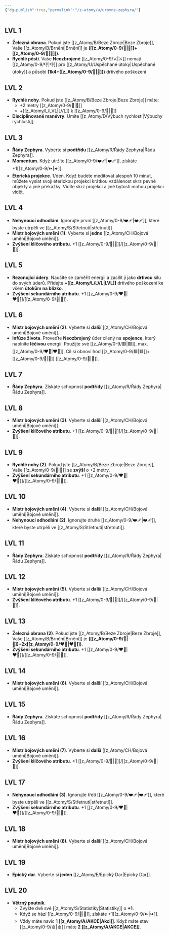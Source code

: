 ```yaml
---
{"dg-publish":true,"permalink":"/z-atomy/u/urovne-zephyra/"}
---
```


## LVL 1
- **Železná obrana**. Pokud jste [[z_Atomy/B/Beze Zbroje\|Beze Zbroje]], Vaše [[z_Atomy/B/Brnění\|Brnění]] je **([[z_Atomy/0-9/🎯\|🎯]]+[[z_Atomy/0-9/💪\|💪]])**.
- **Rychlé pěsti**. Vaše **Neozbrojené** [[z_Atomy/0-9/⚔️\|⚔️]] nemají [[z_Atomy/0-9/👎\|👎]] pro [[z_Atomy/U/Uspěchané útoky\|Uspěchané útoky]] a působí **(1k4+[[z_Atomy/0-9/💪\|💪]])** drtivého poškození
## LVL 2
- **Rychlé nohy**. Pokud jste [[z_Atomy/B/Beze Zbroje\|Beze Zbroje]] máte:
	- +2 metry [[z_Atomy/0-9/🏃\|🏃]]
	- +[[z_Atomy/L/LVL\|LVL]] k [[z_Atomy/0-9/🏁\|🏁]]
- **Disciplinované manévry**. Umíte [[z_Atomy/D/Výbuch rychlosti\|Výbuchy rychlosti]].
## LVL 3
- **Řády Zephyra**. Vyberte si **podtřídu** [[z_Atomy/R/Řády Zephyra\|Řádu Zephyra]].
- **Momentum**. Když utržíte [[z_Atomy/0-9/❤️‍🩹\|❤️‍🩹]], získáte +1[[z_Atomy/0-9/⏩\|⏩]].
- **Éterická projekce**. 1/den. Když budete meditovat alespoň 10 minut, můžete vyslat svojí éterickou projekci krátkou vzdálenost skrz pevné objekty a jiné překážky. Vidíte skrz projekci a jiné bytosti mohou projekci vidět.
## LVL 4
- **Nehynoucí odhodlání**. Ignorujte první [[z_Atomy/0-9/❤️‍🩹\|❤️‍🩹]], které byste utrpěli ve [[z_Atomy/S/Střetnutí\|střetnutí]]
- **Mistr bojových umění (1)**. Vyberte si **jedno** [[z_Atomy/CH/Bojová umění\|Bojové umění]].
- **Zvýšení klíčového atributu**. +1 [[z_Atomy/0-9/🎯\|🎯]]/[[z_Atomy/0-9/💪\|💪]].
## LVL 5
- **Rezonující údery**. Naučíte se zaměřit energii a zacílit ji jako **drtivou** sílu do svých úderů. Přidejte **+[[z_Atomy/L/LVL\|LVL]]** drtivého poškození ke všem **útokům na blízko**.
- **Zvýšení sekundárního atributu**. +1 [[z_Atomy/0-9/❤️‍🔥\|❤️‍🔥]]/[[z_Atomy/0-9/📖\|📖]].
## LVL 6
- **Mistr bojových umění (2)**. Vyberte si **další** [[z_Atomy/CH/Bojová umění\|Bojové umění]].
- **Infúze života**. Proveďte **Neozbrojený** úder cílený na **spojence**, který naplníte **léčivou** energií. Použijte své [[z_Atomy/0-9/🟥\|🟥]], max. [[z_Atomy/0-9/❤️‍🔥\|❤️‍🔥]]. Cíl si obnoví hod [[z_Atomy/0-9/🟥\|🟥]]+[[z_Atomy/0-9/💪\|💪]] [[z_Atomy/0-9/💖\|💖]].
## LVL 7
- **Řády Zephyra**. Získáte schopnost **podtřídy** [[z_Atomy/R/Řády Zephyra\|Řádu Zephyra]].
## LVL 8
- **Mistr bojových umění (3)**. Vyberte si **další** [[z_Atomy/CH/Bojová umění\|Bojové umění]].
- **Zvýšení klíčového atributu**. +1 [[z_Atomy/0-9/🎯\|🎯]]/[[z_Atomy/0-9/💪\|💪]].
## LVL 9
- **Rychlé nohy (2)**. Pokud jste [[z_Atomy/B/Beze Zbroje\|Beze Zbroje]], Vaše [[z_Atomy/0-9/🏃\|🏃]] se **zvýší** o +2 metry.
- **Zvýšení sekundárního atributu**. +1 [[z_Atomy/0-9/❤️‍🔥\|❤️‍🔥]]/[[z_Atomy/0-9/📖\|📖]].
## LVL 10
- **Mistr bojových umění (4)**. Vyberte si **další** [[z_Atomy/CH/Bojová umění\|Bojové umění]].
- **Nehynoucí odhodlání (2)**. Ignorujte druhé [[z_Atomy/0-9/❤️‍🩹\|❤️‍🩹]], které byste utrpěli ve [[z_Atomy/S/Střetnutí\|střetnutí]].
## LVL 11
- **Řády Zephyra**. Získáte schopnost **podtřídy** [[z_Atomy/R/Řády Zephyra\|Řádu Zephyra]].
## LVL 12
- **Mistr bojových umění (5)**. Vyberte si **další** [[z_Atomy/CH/Bojová umění\|Bojové umění]].
- **Zvýšení klíčového atributu**. +1 [[z_Atomy/0-9/🎯\|🎯]]/[[z_Atomy/0-9/💪\|💪]].
## LVL 13
- **Železná obrana (2)**. Pokud jste [[z_Atomy/B/Beze Zbroje\|Beze Zbroje]], Vaše [[z_Atomy/B/Brnění\|Brnění]] je **([[z_Atomy/0-9/🎯\|🎯]]+2x[[z_Atomy/0-9/❤️‍🔥\|❤️‍🔥]])**.
- **Zvýšení sekundárního atributu**. +1 [[z_Atomy/0-9/❤️‍🔥\|❤️‍🔥]]/[[z_Atomy/0-9/📖\|📖]].
## LVL 14
- **Mistr bojových umění (6)**. Vyberte si **další** [[z_Atomy/CH/Bojová umění\|Bojové umění]].
## LVL 15
- **Řády Zephyra**. Získáte schopnost **podtřídy** [[z_Atomy/R/Řády Zephyra\|Řádu Zephyra]].
## LVL 16
- **Mistr bojových umění (7)**. Vyberte si **další** [[z_Atomy/CH/Bojová umění\|Bojové umění]].
- **Zvýšení klíčového atributu**. +1 [[z_Atomy/0-9/🎯\|🎯]]/[[z_Atomy/0-9/💪\|💪]].
## LVL 17
- **Nehynoucí odhodlání (3)**. Ignorujte třetí [[z_Atomy/0-9/❤️‍🩹\|❤️‍🩹]], které byste utrpěli ve [[z_Atomy/S/Střetnutí\|střetnutí]].
- **Zvýšení sekundárního atributu**. +1 [[z_Atomy/0-9/❤️‍🔥\|❤️‍🔥]]/[[z_Atomy/0-9/📖\|📖]].
## LVL 18
- **Mistr bojových umění (8)**. Vyberte si **další** [[z_Atomy/CH/Bojová umění\|Bojové umění]].
## LVL 19
- **Epický dar**. Vyberte si **jeden** [[z_Atomy/E/Epický Dar\|Epický Dar]].
## LVL 20
- **Větrný poutník**. 
	- Zvyšte dvě své [[z_Atomy/S/Statistiky\|Statistiky]] o **+1**.
	- Když se hází [[z_Atomy/0-9/🏁\|🏁]], získáte +1[[z_Atomy/0-9/⏩\|⏩]]. 
	- Vždy máte navíc **1 [[z_Atomy/A/AKCE\|Akci]]**. Když máte stav [[z_Atomy/0-9/🩸\|🩸]] máte **2 [[z_Atomy/A/AKCE\|AKCE]]**.